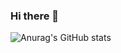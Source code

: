 ### Hi there 👋

![Anurag's GitHub stats](https://github-readme-stats.vercel.app/api?username=anuraghazra&show_icons=true&theme=gradient)
